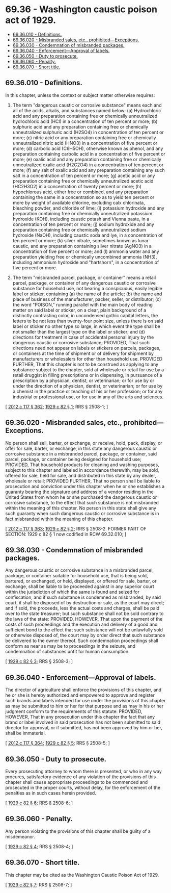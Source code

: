 # 69.36 - Washington caustic poison act of 1929.
* [69.36.010 - Definitions.](#6936010---definitions)
* [69.36.020 - Misbranded sales, etc., prohibited—Exceptions.](#6936020---misbranded-sales-etc-prohibitedexceptions)
* [69.36.030 - Condemnation of misbranded packages.](#6936030---condemnation-of-misbranded-packages)
* [69.36.040 - Enforcement—Approval of labels.](#6936040---enforcementapproval-of-labels)
* [69.36.050 - Duty to prosecute.](#6936050---duty-to-prosecute)
* [69.36.060 - Penalty.](#6936060---penalty)
* [69.36.070 - Short title.](#6936070---short-title)
## 69.36.010 - Definitions.
In this chapter, unless the context or subject matter otherwise requires:

1. The term "dangerous caustic or corrosive substance" means each and all of the acids, alkalis, and substances named below: (a) Hydrochloric acid and any preparation containing free or chemically unneutralized hydrochloric acid (HCl) in a concentration of ten percent or more; (b) sulphuric acid and any preparation containing free or chemically unneutralized sulphuric acid (H2SO4) in concentration of ten percent or more; (c) nitric acid or any preparation containing free or chemically unneutralized nitric acid (HNO3) in a concentration of five percent or more; (d) carbolic acid (C6H5OH), otherwise known as phenol, and any preparation containing carbolic acid in a concentration of five percent or more; (e) oxalic acid and any preparation containing free or chemically unneutralized oxalic acid (H2C2O4) in a concentration of ten percent or more; (f) any salt of oxalic acid and any preparation containing any such salt in a concentration of ten percent or more; (g) acetic acid or any preparation containing free or chemically unneutralized acetic acid (HC2H3O2) in a concentration of twenty percent or more; (h) hypochlorous acid, either free or combined, and any preparation containing the same in a concentration so as to yield ten percent or more by weight of available chlorine, excluding calx chlorinata, bleaching powder, and chloride of lime; (i) potassium hydroxide and any preparation containing free or chemically unneutralized potassium hydroxide (KOH), including caustic potash and Vienna paste, in a concentration of ten percent or more; (j) sodium hydroxide and any preparation containing free or chemically unneutralized sodium hydroxide (NaOH), including caustic soda and lye, in a concentration of ten percent or more; (k) silver nitrate, sometimes known as lunar caustic, and any preparation containing silver nitrate (AgNO3) in a concentration of five percent or more; and (l) ammonia water and any preparation yielding free or chemically uncombined ammonia (NH3), including ammonium hydroxide and "hartshorn", in a concentration of five percent or more.

2. The term "misbranded parcel, package, or container" means a retail parcel, package, or container of any dangerous caustic or corrosive substance for household use, not bearing a conspicuous, easily legible label or sticker, containing (a) the name of the article; (b) the name and place of business of the manufacturer, packer, seller, or distributor; (c) the word "POISON," running parallel with the main body of reading matter on said label or sticker, on a clear, plain background of a distinctly contrasting color, in uncondensed gothic capital letters, the letters to be not less than twenty-four point size, unless there is on said label or sticker no other type so large, in which event the type shall be not smaller than the largest type on the label or sticker; and (d) directions for treatment in case of accidental personal injury by the dangerous caustic or corrosive substance; PROVIDED, That such directions need not appear on labels or stickers on parcels, packages, or containers at the time of shipment or of delivery for shipment by manufacturers or wholesalers for other than household use. PROVIDED FURTHER, That this chapter is not to be construed as applying to any substance subject to the chapter, sold at wholesale or retail for use by a retail druggist in filling prescriptions or in dispensing, in pursuance of a prescription by a physician, dentist, or veterinarian; or for use by or under the direction of a physician, dentist, or veterinarian; or for use by a chemist in the practice or teaching of his or her profession; or for any industrial or professional use, or for use in any of the arts and sciences.

\[ [2012 c 117 § 362](http://lawfilesext.leg.wa.gov/biennium/2011-12/Pdf/Bills/Session%20Laws/Senate/6095.SL.pdf?cite=2012%20c%20117%20§%20362); [1929 c 82 § 1](http://leg.wa.gov/CodeReviser/documents/sessionlaw/1929c82.pdf?cite=1929%20c%2082%20§%201); RRS § 2508-1; \]

## 69.36.020 - Misbranded sales, etc., prohibited—Exceptions.
No person shall sell, barter, or exchange, or receive, hold, pack, display, or offer for sale, barter, or exchange, in this state any dangerous caustic or corrosive substance in a misbranded parcel, package, or container, said parcel, package, or container being designed for household use; PROVIDED, That household products for cleaning and washing purposes, subject to this chapter and labeled in accordance therewith, may be sold, offered for sale, held for sale, and distributed in this state by any dealer, wholesale or retail; PROVIDED FURTHER, That no person shall be liable to prosecution and conviction under this chapter when he or she establishes a guaranty bearing the signature and address of a vendor residing in the United States from whom he or she purchased the dangerous caustic or corrosive substance, to the effect that such substance is not misbranded within the meaning of this chapter. No person in this state shall give any such guaranty when such dangerous caustic or corrosive substance is in fact misbranded within the meaning of this chapter.

\[ [2012 c 117 § 363](http://lawfilesext.leg.wa.gov/biennium/2011-12/Pdf/Bills/Session%20Laws/Senate/6095.SL.pdf?cite=2012%20c%20117%20§%20363); [1929 c 82 § 2](http://leg.wa.gov/CodeReviser/documents/sessionlaw/1929c82.pdf?cite=1929%20c%2082%20§%202); RRS § 2508-2. FORMER PART OF SECTION: 1929 c 82 § 1 now codified in RCW  69.32.010; \]

## 69.36.030 - Condemnation of misbranded packages.
Any dangerous caustic or corrosive substance in a misbranded parcel, package, or container suitable for household use, that is being sold, bartered, or exchanged, or held, displayed, or offered for sale, barter, or exchange, shall be liable to be proceeded against in any superior court within the jurisdiction of which the same is found and seized for confiscation, and if such substance is condemned as misbranded, by said court, it shall be disposed of by destruction or sale, as the court may direct; and if sold, the proceeds, less the actual costs and charges, shall be paid over to the state treasurer; but such substance shall not be sold contrary to the laws of the state: PROVIDED, HOWEVER, That upon the payment of the costs of such proceedings and the execution and delivery of a good and sufficient bond to the effect that such substance will not be unlawfully sold or otherwise disposed of, the court may by order direct that such substance be delivered to the owner thereof. Such condemnation proceedings shall conform as near as may be to proceedings in the seizure, and condemnation of substances unfit for human consumption.

\[ [1929 c 82 § 3](http://leg.wa.gov/CodeReviser/documents/sessionlaw/1929c82.pdf?cite=1929%20c%2082%20§%203); RRS § 2508-3; \]

## 69.36.040 - Enforcement—Approval of labels.
The director of agriculture shall enforce the provisions of this chapter, and he or she is hereby authorized and empowered to approve and register such brands and labels intended for use under the provisions of this chapter as may be submitted to him or her for that purpose and as may in his or her judgment conform to the requirements of this statute: PROVIDED, HOWEVER, That in any prosecution under this chapter the fact that any brand or label involved in said prosecution has not been submitted to said director for approval, or if submitted, has not been approved by him or her, shall be immaterial.

\[ [2012 c 117 § 364](http://lawfilesext.leg.wa.gov/biennium/2011-12/Pdf/Bills/Session%20Laws/Senate/6095.SL.pdf?cite=2012%20c%20117%20§%20364); [1929 c 82 § 5](http://leg.wa.gov/CodeReviser/documents/sessionlaw/1929c82.pdf?cite=1929%20c%2082%20§%205); RRS § 2508-5; \]

## 69.36.050 - Duty to prosecute.
Every prosecuting attorney to whom there is presented, or who in any way procures, satisfactory evidence of any violation of the provisions of this chapter shall cause appropriate proceedings to be commenced and prosecuted in the proper courts, without delay, for the enforcement of the penalties as in such cases herein provided.

\[ [1929 c 82 § 6](http://leg.wa.gov/CodeReviser/documents/sessionlaw/1929c82.pdf?cite=1929%20c%2082%20§%206); RRS § 2508-6; \]

## 69.36.060 - Penalty.
Any person violating the provisions of this chapter shall be guilty of a misdemeanor.

\[ [1929 c 82 § 4](http://leg.wa.gov/CodeReviser/documents/sessionlaw/1929c82.pdf?cite=1929%20c%2082%20§%204); RRS § 2508-4; \]

## 69.36.070 - Short title.
This chapter may be cited as the Washington Caustic Poison Act of 1929.

\[ [1929 c 82 § 7](http://leg.wa.gov/CodeReviser/documents/sessionlaw/1929c82.pdf?cite=1929%20c%2082%20§%207); RRS § 2508-7; \]

